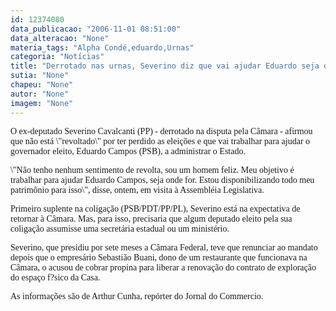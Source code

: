 ```yaml
---
id: 12374080
data_publicacao: "2006-11-01 08:51:00"
data_alteracao: "None"
materia_tags: "Alpha Condé,eduardo,Urnas"
categoria: "Notícias"
title: "Derrotado nas urnas, Severino diz que vai ajudar Eduardo seja onde for"
sutia: "None"
chapeu: "None"
autor: "None"
imagem: "None"
---
```

<p><P><FONT face=Verdana>O&nbsp;ex-deputado Severino Cavalcanti (PP) - derrotado na disputa pela Câmara - afirmou que não está \"revoltado\" por ter perdido as eleições e que vai trabalhar para ajudar o governador eleito, Eduardo Campos (PSB), a administrar o Estado.</FONT></P></p>
<p><P><FONT face=Verdana>\"Não tenho nenhum sentimento de revolta, sou um homem feliz. Meu objetivo é trabalhar para ajudar Eduardo Campos, seja onde for. Estou disponibilizando todo meu patrimônio para isso\", disse, ontem, em visita à Assembléia Legislativa.</FONT></P></p>
<p><P><FONT face=Verdana>Primeiro suplente na coligação (PSB/PDT/PP/PL), Severino está na expectativa de retornar à Câmara. Mas, para isso, precisaria que algum deputado eleito pela sua coligação assumisse uma secretária estadual ou um ministério.</FONT></P></p>
<p><P><FONT face=Verdana>Severino, que presidiu por sete meses a Câmara Federal, teve que renunciar ao mandato depois que o empresário Sebastião Buani, dono de um restaurante que funcionava na Câmara, o acusou de cobrar propina para liberar a renovação do contrato de exploração do espaço f?sico da Casa.</FONT></P></p>
<p><P><FONT face=Verdana>As informações são de Arthur Cunha, repórter do Jornal do Commercio.</FONT></P> </p>
